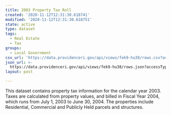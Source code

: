 ```yaml
---
title: 2003 Property Tax Roll
created: '2020-11-12T12:31:30.618741'
modified: '2020-11-12T12:31:30.618751'
state: active
type: dataset
tags:
  - Real Estate
  - Tax
groups:
  - Local Government
csv_url: 'https://data.providenceri.gov/api/views/fek9-hu38/rows.csv?accessType=DOWNLOAD'
json_url: >-
  https://data.providenceri.gov/api/views/fek9-hu38/rows.json?accessType=DOWNLOAD
layout: post

---
```

This dataset contains property tax information for the calendar year 2003. Taxes are calculated from property values, and billed in Fiscal Year 2004, which runs from July 1, 2003 to June 30, 2004. The properties include Residential, Commercial and Publicly Held parcels and structures.
